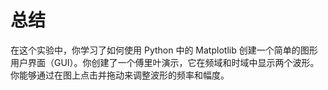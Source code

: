 # 总结

在这个实验中，你学习了如何使用 Python 中的 Matplotlib 创建一个简单的图形用户界面（GUI）。你创建了一个傅里叶演示，它在频域和时域中显示两个波形。你能够通过在图上点击并拖动来调整波形的频率和幅度。
